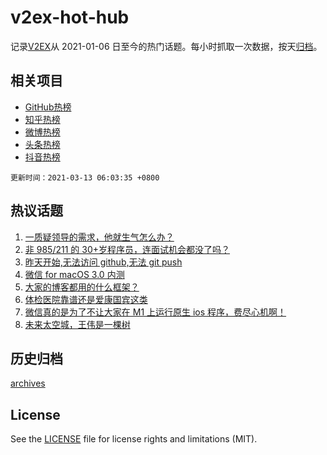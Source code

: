 # v2ex-hot-hub

 记录[V2EX](https://www.v2ex.com/)从 2021-01-06 日至今的热门话题。每小时抓取一次数据，按天[归档](archives)。
 
 ## 相关项目

- [GitHub热榜](https://github.com/snaildev/github-hot-hub)
- [知乎热榜](https://github.com/snaildev/zhihu-hot-hub)
- [微博热榜](https://github.com/snaildev/weibo-hot-hub)
- [头条热榜](https://github.com/snaildev/toutiao-hot-hub)
- [抖音热榜](https://github.com/snaildev/douyin-hot-hub)


 `更新时间：2021-03-13 06:03:35 +0800`

## 热议话题

1. [一质疑领导的需求，他就生气怎么办？](https://www.v2ex.com/t/761064)
1. [非 985/211 的 30+岁程序员，连面试机会都没了吗？](https://www.v2ex.com/t/760929)
1. [昨天开始,无法访问 github,无法 git push](https://www.v2ex.com/t/760912)
1. [微信 for macOS 3.0 内测](https://www.v2ex.com/t/760884)
1. [大家的博客都用的什么框架？](https://www.v2ex.com/t/760952)
1. [体检医院靠谱还是爱康国宾这类](https://www.v2ex.com/t/760903)
1. [微信真的是为了不让大家在 M1 上运行原生 ios 程序，费尽心机啊！](https://www.v2ex.com/t/760885)
1. [未来太空城，王伟是一棵树](https://www.v2ex.com/t/760878)

## 历史归档

[archives](archives)

## License

See the [LICENSE](LICENSE) file for license rights and limitations (MIT).
